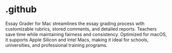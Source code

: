 # .github
Essay Grader for Mac streamlines the essay grading process with customizable rubrics, stored comments, and detailed reports. Teachers save time while maintaining fairness and consistency. Optimized for macOS, it supports Apple Silicon and Intel Macs, making it ideal for schools, universities, and professional training programs.  
